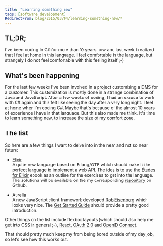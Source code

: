 ```yaml
---
title: "Learning something new"
tags: [software development]
RedirectFrom: blog/2015/03/04/learning-something-new/*
---
```


## TL;DR;

I've been coding in C# for more than 10 years now and last week I realized that I feel at home in this language. I feel comfortable in the language, but strangely I do not feel comfortable with this feeling itself ;-)

## What's been happening

For the last few weeks I've been involved in a project customizing a DMS for a customer. This customization is mostly done in a strange combination of Java and JavaScript. After a few weeks of coding, I had an excuse to work with C# again and this felt like seeing the day after a very long night. I feel at home when I'm coding C#. Maybe that's because of the almost 10 years of experience I have in that language. But this also made me think. It's time to learn something new, to increase the size of my comfort zone.

<!-- more -->

## The list

So here are a few things I want to delve into in the near and not so near future:

* [Elixir](http://elixir-lang.org/)  
  A quite new language based on Erlang/OTP which should make it the perfect language to implement a web API. The idea is to use the [Études for Elixir](http://chimera.labs.oreilly.com/books/1234000001642) ebook as an outline for the exercises to get into the language. The solutions will be available on the my corresponding [repository](https://github.com/WizzApp/EtudesForElixir) on Github.

* [Aurelia](http://aurelia.io)  
  A new JavaScript client framework developed [Rob Eisenberg](http://twitter.com/@EisenbergEffect) which looks very nice. The [Get Started Guide](http://aurelia.io/get-started.html) should provide a pretty good introduction.

Other things on the list include flexbox layouts (which should also help me get into CSS in general ;-), [React](http://facebook.github.io/react/), [OAuth 2.0](http://oauth.net/2/) and [OpenID Connect](http://openid.net/connect/).

That should pretty much keep my from being bored outside of my day job, so let's see how this works out.
